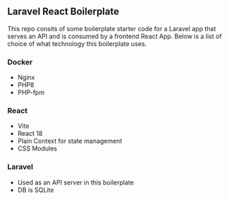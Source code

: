 ## Laravel React Boilerplate

This repo consits of some boilerplate starter code for a Laravel app that serves an API and is consumed by a frontend React App. Below is a list of choice of what technology this boilerplate uses.

### Docker
- Nginx
- PHP8
- PHP-fpm

### React
- Vite
- React 18
- Plain Context for state management
- CSS Modules

### Laravel
- Used as an API server in this boilerplate
- DB is SQLite